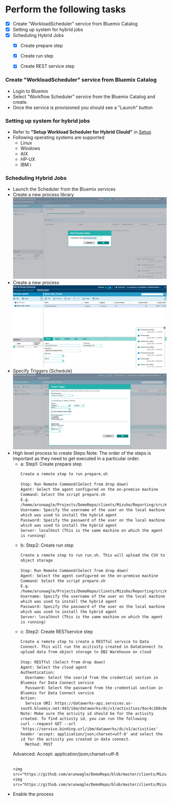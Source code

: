 
# Perform the following tasks
- [x] Create "WorkloadScheduler" service from Bluemix Catalog
- [x] Setting up system for hybrid jobs
- [x] Scheduling Hybrid Jobs
  - [x] Create prepare step
  - [x] Create run step
  - [x] Create REST service step
  

### Create "WorkloadScheduler" service from Bluemix Catalog
- Login to Bluemix
- Select "Workflow Scheduler" service from the Bluemix Catalog and create.
- Once the service is provisioned you should see a "Launch" button

### Setting up system for hybrid jobs
- Refer to **"Setup Workload Scheduler for Hybrid Clould"** in [Setup](https://github.com/arunwagle/DemoRepo/blob/master/clients/Mizuho/Reporting/setupdoc.md)
- Following operating systems are supported
  - Linux
  - Windows
  - AIX
  - HP-UX
  - IBM i
### Scheduling Hybrid Jobs
- Launch the Scheduler from the Bluemix services
- Create a new process library
    <img src="https://github.com/arunwagle/DemoRepo/blob/master/clients/Mizuho/images/WS_ProcessLibrary.png">
- Create a new process
    <img src="https://github.com/arunwagle/DemoRepo/blob/master/clients/Mizuho/images/WS_Process_1.png">
- Specify Triggers (Schedule)
    <img src="https://github.com/arunwagle/DemoRepo/blob/master/clients/Mizuho/images/WS_Process_2.png">
- High level process to create Steps
  Note: The order of the steps is important as they need to get executed in a particular order.
  - a: Step1: Create prepare step    
    ```
    Create a remote step to run prepare.sh
    
    Step: Run Remote Command(Select from drop down)
    Agent: Select the agent configured on the on-premise machine
    Command: Select the script prepare.sh
    E.g. /home/arunwagle/Projects/DemoRepo/clients/Mizuho/Reporting/src/main/bin/scripts/moveToCloud/prepare.sh
    Username: Specify the username of the user on the local machine which was used to install the hybrid agent
    Password: Specify the password of the user on the local machine which was used to install the hybrid agent
    Server: localhost (This is the same machine on which the agent is running)
    ``` 
  - b: Step2: Create run step
    ```
    Create a remote step to run run.sh. This will upload the CSV to object storage
    
    Step: Run Remote Command(Select from drop down)
    Agent: Select the agent configured on the on-premise machine
    Command: Select the script prepare.sh
    E.g. /home/arunwagle/Projects/DemoRepo/clients/Mizuho/Reporting/src/main/bin/scripts/moveToCloud/run.sh
    Username: Specify the username of the user on the local machine which was used to install the hybrid agent
    Password: Specify the password of the user on the local machine which was used to install the hybrid agent
    Server: localhost (This is the same machine on which the agent is running)
    ```
  - c: Step2: Create RESTservice step
    ```
    Create a remote step to create a RESTful service to Data Connect. This will run the acitivity created in DataConnect to upload data from object storage to DB2 Warehouse on cloud 
    
    Step: RESTful (Select from drop down)
    Agent: Select the cloud agent 
    Authentication: 
      Username: Select the userid from the credential section in Bluemix for Data Connect service
      Password: Select the password from the credential section in Bluemix for Data Connect service
    Action: 
      Service URI: https://dataworks-api.services.us-south.bluemix.net:443/ibm/dataworks/dc/v1/activities/9ac4c169c8e822bede229cf2474a0cbc/activityRuns
    Note: Make sure the activity id should be for the activity created. To find activity id, you can run the following
    curl --request GET --url 'https://service.binding.url/ibm/dataworks/dc/v1/activities' header 'accept: application/json;charset=utf-8' and select the id for the activity you created in data connect.
      Method: POST
   Advanced: 
    Accept: application/json;charset=utf-8
    ```
    
    <img src="https://github.com/arunwagle/DemoRepo/blob/master/clients/Mizuho/images/WS_Process_3.png">
    <img src="https://github.com/arunwagle/DemoRepo/blob/master/clients/Mizuho/images/WS_Process_4.png">  
- Enable the process


